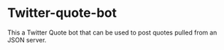 # Twitter-quote-bot
This a Twitter Quote bot that can be used to post quotes pulled from an JSON server.
